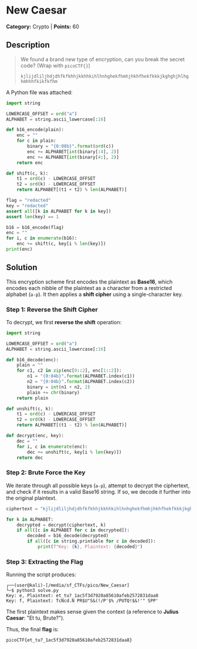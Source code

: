 # New Caesar

**Category:** Crypto | **Points:** 60

## Description

> We found a brand new type of encryption, can you break the secret code? (Wrap with `picoCTF{}`)
>
> `kjlijdliljhdjdhfkfkhhjkkhhkihlhnhghekfhmhjhkhfhekfkkkjkghghjhlhghmhhhfkikfkfhm`

A Python file was attached:

```python
import string

LOWERCASE_OFFSET = ord("a")
ALPHABET = string.ascii_lowercase[:16]

def b16_encode(plain):
	enc = ""
	for c in plain:
		binary = "{0:08b}".format(ord(c))
		enc += ALPHABET[int(binary[:4], 2)]
		enc += ALPHABET[int(binary[4:], 2)]
	return enc

def shift(c, k):
	t1 = ord(c) - LOWERCASE_OFFSET
	t2 = ord(k) - LOWERCASE_OFFSET
	return ALPHABET[(t1 + t2) % len(ALPHABET)]

flag = "redacted"
key = "redacted"
assert all([k in ALPHABET for k in key])
assert len(key) == 1

b16 = b16_encode(flag)
enc = ""
for i, c in enumerate(b16):
	enc += shift(c, key[i % len(key)])
print(enc)
```

## Solution

This encryption scheme first encodes the plaintext as **Base16**, which encodes each nibble of the plaintext as a character from a restricted alphabet (`a-p`). It then applies a **shift cipher** using a single-character key.

### **Step 1: Reverse the Shift Cipher**
To decrypt, we first **reverse the shift** operation:

```python
import string

LOWERCASE_OFFSET = ord("a")
ALPHABET = string.ascii_lowercase[:16]

def b16_decode(enc):
    plain = ""
    for c1, c2 in zip(enc[0::2], enc[1::2]):
        n1 = "{0:04b}".format(ALPHABET.index(c1))
        n2 = "{0:04b}".format(ALPHABET.index(c2))
        binary = int(n1 + n2, 2)
        plain += chr(binary)
    return plain

def unshift(c, k):
    t1 = ord(c) - LOWERCASE_OFFSET
    t2 = ord(k) - LOWERCASE_OFFSET
    return ALPHABET[(t1 - t2) % len(ALPHABET)]

def decrypt(enc, key):
    dec = ""
    for i, c in enumerate(enc):
        dec += unshift(c, key[i % len(key)])
    return dec
```

### **Step 2: Brute Force the Key**
We iterate through all possible keys (`a-p`), attempt to decrypt the ciphertext, and check if it results in a valid Base16 string. If so, we decode it further into the original plaintext.

```python
ciphertext = "kjlijdliljhdjdhfkfkhhjkkhhkihlhnhghekfhmhjhkhfhekfkkkjkghghjhlhghmhhhfkikfkfhm"

for k in ALPHABET:
    decrypted = decrypt(ciphertext, k)
    if all([c in ALPHABET for c in decrypted]):
        decoded = b16_decode(decrypted)
        if all([c in string.printable for c in decoded]):
            print(f"Key: {k}, Plaintext: {decoded}")
```

### **Step 3: Extracting the Flag**
Running the script produces:

```console
┌──(user@kali)-[/media/sf_CTFs/pico/New_Caesar]
└─$ python3 solve.py
Key: e, Plaintext: et_tu?_1ac5f3d7920a85610afeb2572831daa8
Key: f, Plaintext: TcNcd.N PR$U"S&(!/P'$% /PUTQ!$&!'" SPP'
```

The first plaintext makes sense given the context (a reference to **Julius Caesar**: "Et tu, Brute?").

Thus, the final **flag** is:

```
picoCTF{et_tu?_1ac5f3d7920a85610afeb2572831daa8}
```

